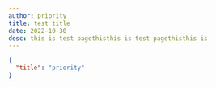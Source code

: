 ```yaml
---
author: priority
title: test title
date: 2022-10-30
desc: this is test pagethisthis is test pagethisthis is 
---
```



```json
{
  "title": "priority"
}
```
